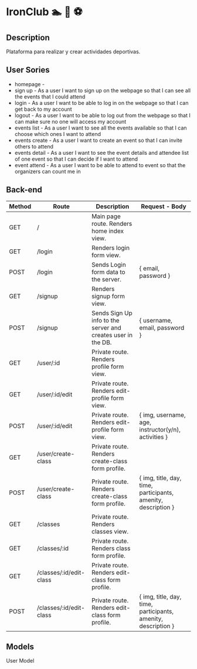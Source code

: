 # IronClub :swimmer: :tennis: :soccer:

## Description

Plataforma para realizar y crear actividades deportivas.

## User Sories

- homepage - 
- sign up - As a user I want to sign up on the webpage so that I can see all the events that I could attend
- login - As a user I want to be able to log in on the webpage so that I can get back to my account
- logout - As a user I want to be able to log out from the webpage so that I can make sure no one will access my account
- events list - As a user I want to see all the events available so that I can choose which ones I want to attend
- events create - As a user I want to create an event so that I can invite others to attend
- events detail - As a user I want to see the event details and attendee list of one event so that I can decide if I want to attend
- event attend - As a user I want to be able to attend to event so that the organizers can count me in

## Back-end

Method | Route |	Description |	Request - Body
------ | ----- | ------------ | --------------
GET    |  /  | Main page route. Renders home index view.             
GET | /login | Renders login form view. 
POST | /login | Sends Login form data to the server. | { email, password }
GET | /signup | Renders signup form view.
POST | /signup | Sends Sign Up info to the server and creates user in the DB. | { username, email, password }
GET | /user/:id | Private route. Renders profile form view.
GET | /user/:id/edit | Private route. Renders edit-profile form view.
POST | /user/:id/edit | Private route. Renders edit-profile form view. | { img, username, age, instructor(y/n), activities }
GET | /user/create-class | Private route. Renders create-class form profile.
POST | /user/create-class | Private route. Renders create-class form profile. | { img, title, day, time, participants, amenity, description }
GET | /classes | Private route. Renders classes view. 
GET | /classes/:id | Private route. Renders class form profile.
GET | /classes/:id/edit-class | Private route. Renders edit-class form profile.
POST | /classes/:id/edit-class | Private route. Renders edit-class form profile. | { img, title, day, time, participants, amenity, description }


## Models

User Model



